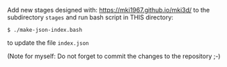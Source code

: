 Add new stages designed with: https://mki1967.github.io/mki3d/
to the subdirectory `stages`
and run bash script in THIS directory:

`$ ./make-json-index.bash`

to update the file `index.json`

(Note for myself: Do not forget to commit the changes to the repository ;-)


